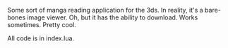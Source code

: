 Some sort of manga reading application for the 3ds.
In reality, it's a bare-bones image viewer.
Oh, but it has the ability to download. Works sometimes. Pretty cool.

All code is in index.lua.